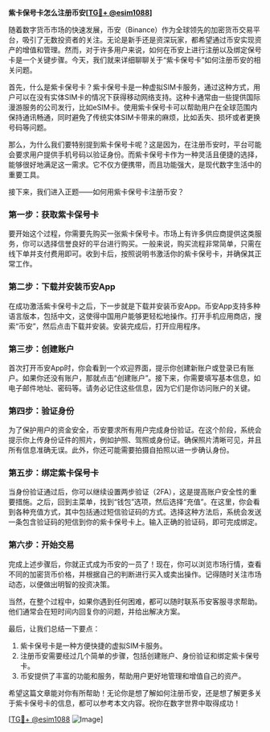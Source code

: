 **紫卡保号卡怎么注册币安[[TG💪+ @esim1088](https://t.me/s/esim1088)]**

随着数字货币市场的快速发展，币安（Binance）作为全球领先的加密货币交易平台，吸引了无数投资者的关注。无论是新手还是资深玩家，都希望通过币安实现资产的增值和管理。然而，对于许多用户来说，如何在币安上进行注册以及绑定保号卡是一个关键步骤。今天，我们就来详细聊聊关于“紫卡保号卡”如何注册币安的相关问题。

首先，什么是紫卡保号卡？紫卡保号卡是一种虚拟SIM卡服务，通过这种方式，用户可以在没有实体SIM卡的情况下获得移动网络支持。这种卡通常由一些提供国际漫游服务的公司发行，比如eSIM卡。使用紫卡保号卡可以帮助用户在全球范围内保持通讯畅通，同时避免了传统实体SIM卡带来的麻烦，比如丢失、损坏或者更换号码等问题。

那么，为什么我们要特别提到紫卡保号卡呢？这是因为，在注册币安时，平台可能会要求用户提供手机号码以验证身份。而紫卡保号卡作为一种灵活且便捷的选择，能够很好地满足这一需求。它不仅方便携带，而且功能强大，是现代数字生活中的重要工具。

接下来，我们进入正题——如何用紫卡保号卡注册币安？

### 第一步：获取紫卡保号卡

要开始这个过程，你需要先购买一张紫卡保号卡。市场上有许多供应商提供这类服务，你可以选择信誉良好的平台进行购买。一般来说，购买流程非常简单，只需在线下单并支付费用即可。收到卡后，按照说明书激活你的紫卡保号卡，并确保其正常工作。

### 第二步：下载并安装币安App

在成功激活紫卡保号卡之后，下一步就是下载并安装币安App。币安App支持多种语言版本，包括中文，这使得中国用户能够更轻松地操作。打开手机应用商店，搜索“币安”，然后点击下载并安装。安装完成后，打开应用程序。

### 第三步：创建账户

首次打开币安App时，你会看到一个欢迎界面，提示你创建新账户或登录已有账户。如果你还没有账户，那就点击“创建账户”。接下来，你需要填写基本信息，如电子邮件地址、密码等。请务必记住这些信息，因为它们是你访问账户的关键。

### 第四步：验证身份

为了保护用户的资金安全，币安要求所有用户完成身份验证。在这个阶段，系统会提示你上传身份证件的照片，例如护照、驾照或身份证。确保照片清晰可见，并且所有信息准确无误。此外，你还可能需要拍摄自拍照以进一步确认身份。

### 第五步：绑定紫卡保号卡

当身份验证通过后，你可以继续设置两步验证（2FA），这是提高账户安全性的重要措施。之后，回到主菜单，找到“钱包”选项，然后选择“充值”。在这里，你会看到各种充值方式，其中包括通过短信验证码的方式。选择这种方法后，系统会发送一条包含验证码的短信到你的紫卡保号卡上。输入正确的验证码，即可完成绑定。

### 第六步：开始交易

完成上述步骤后，你就正式成为币安的一员了！现在，你可以浏览市场行情，查看不同的加密货币价格，并根据自己的判断进行买入或卖出操作。记得随时关注市场动态，以便做出明智的投资决策。

当然，在整个过程中，如果你遇到任何困难，都可以随时联系币安客服寻求帮助。他们通常会在短时间内回复你的问题，并给出解决方案。

最后，让我们总结一下要点：

1. 紫卡保号卡是一种方便快捷的虚拟SIM卡服务。
2. 注册币安需要经过几个简单的步骤，包括创建账户、身份验证和绑定紫卡保号卡。
3. 币安提供了丰富的功能和服务，帮助用户更好地管理和增值自己的资产。

希望这篇文章能对你有所帮助！无论你是想了解如何注册币安，还是想了解更多关于紫卡保号卡的信息，都可以参考本文内容。祝你在数字世界中取得成功！

[[TG💪+ @esim1088](https://t.me/s/esim1088) ![Image](https://i.postimg.cc/4NQfJmqS/Snipaste-2025-05-13-00-14-12.png)]